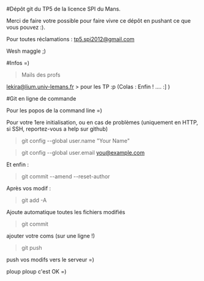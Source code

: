 #Dépôt git du TP5 de la licence SPI du Mans. 

Merci de faire votre possible pour faire vivre ce dépôt en pushant ce que vous pouvez :).

Pour toutes réclamations : tp5.spi2012@gmail.com

Wesh maggle ;)

#Infos =)

> Mails des profs

lekira@lium.univ-lemans.fr > pour les TP :p (Colas : Enfin ! .... :] )

#Git en ligne de commande

Pour les popos de la command line =)

Pour votre 1ere initialisation, ou en cas de problèmes (uniquement en HTTP, si SSH, reportez-vous a help sur github)

> git config --global user.name "Your Name"

> git config --global user.email you@example.com

Et enfin :

> git commit --amend --reset-author

Après vos modif :

> git add -A

Ajoute automatique toutes les fichiers modifiés

> git commit

ajouter votre coms (sur une ligne !)

> git push

push vos modifs vers le serveur =)

ploup ploup c'est OK =)
